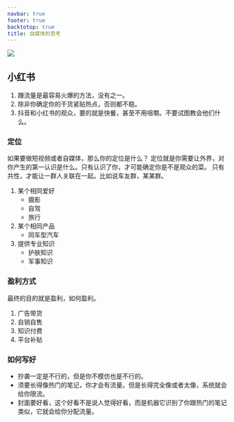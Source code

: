 ```yaml
---
navbar: true
footer: true
backtotop: true
title: 自媒体的思考
---
```


![](https://img.springlearn.cn/blog/87175d2f2575e23c3b1a801cc021b4e7.png)

## 小红书

1. 蹭流量是最容易火爆的方法，没有之一。
2. 除非你确定你的干货紧贴热点，否则都不稳。
3. 抖音和小红书的观众，要的就是快餐，甚至不用咀嚼。不要试图教会他们什么。

### 定位

如果要做短视频或者自媒体，那么你的定位是什么？ 定位就是你需要让外界，对你产生的第一认识是什么。只有认识了你，才可能确定你是不是观众的菜。
只有共性，才能让一群人关联在一起。比如说车友群，某某群。

1. 某个相同爱好
    - 摄影
    - 自驾
    - 旅行
2. 某个相同产品
    - 同车型汽车 
3. 提供专业知识
    - 护肤知识
    - 军事知识

### 盈利方式

最终的目的就是盈利，如何盈利。

1. 广告带货
2. 自销自售
3. 知识付费
4. 平台补贴

### 如何写好

- 抄袭一定是不行的，但是你不模仿也是不行的。
- 须要长得像热门的笔记，你才会有流量。但是长得完全像或者太像，系统就会给你限流。
- 封面要好看，这个好看不是说人觉得好看，而是机器它识别了你跟热门的笔记类似，它就会给你分配流量。